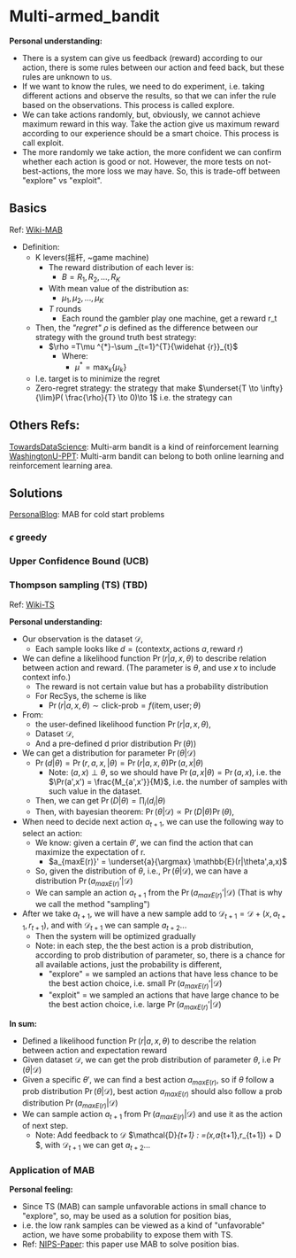 # Multi-armed_bandit

**Personal understanding:** 

- There is a system can give us feedback (reward) according to our action, there is some rules between our action and feed back, but these rules are unknown to us. 
- If we want to know the rules, we need to do experiment, i.e. taking different actions and observe the results, so that we can infer the rule based on the observations. This process is called explore.
- We can take actions randomly, but, obviously, we cannot achieve maximum reward in this way. Take the action give us maximum reward according to our experience should be a smart choice. This process is call exploit.
- The more randomly we take action, the more confident we can confirm whether each action is good or not. However, the more tests on not-best-actions, the more loss we may have. So, this is trade-off between "explore" vs "exploit".

## Basics

Ref: [Wiki-MAB](https://en.wikipedia.org/wiki/Multi-armed_bandit)

- Definition:
  - K levers(摇杆, ~game machine)
    - The reward distribution of each lever is:
      - $B={R_1, R_2,…, R_K }$
    - With mean value of the distribution as:
      - $\mu_1, \mu_2, …, \mu_K$
    - $T$ rounds
      - Each round the gambler play one machine, get a reward r_t
  - Then, the *"regret"* $\rho$ is defined as the difference between our strategy with the ground truth best strategy:
    - $\rho =T\mu ^{*}-\sum _{t=1}^{T}{\widehat {r}}_{t}$
      - Where:
        - $\mu ^{*}=\max _{k}\{\mu _{k}\}$
  - I.e. target is to minimize the regret
  - Zero-regret strategy: the strategy that make $\underset{T \to \infty}{\lim}P( \frac{\rho}{T} \to 0)\to 1$
i.e. the strategy can




## Others Refs:

[TowardsDataScience](https://towardsdatascience.com/multi-armed-bandits-and-reinforcement-learning-dc9001dcb8da): Multi-arm bandit is a kind of reinforcement learning
[WashingtonU-PPT](http://grail.cs.washington.edu/projects/olteaching/LCOnlineLearning.pptx): Multi-arm bandit can belong to both online learning and reinforcement learning area.


## Solutions

[PersonalBlog](https://kojinoshiba.com/recsys-cold-start/): MAB for cold start problems

### $\epsilon$ greedy

### Upper Confidence Bound (UCB)

### Thompson sampling (TS) (TBD)

Ref: [Wiki-TS](https://en.wikipedia.org/wiki/Thompson_sampling)

**Personal understanding:**

- Our observation is the dataset $\mathcal{D}$, 
  - Each sample looks like $d= (\text{context} x, \text{actions } a, \text{reward } r)$
- We can define a likelihood function $\Pr(r|a,x,\theta)$ to describe relation between action and reward. (The parameter is $\theta$, and use $x$ to include context info.)
  - The reward is not certain value but has a probability distribution
  - For RecSys, the scheme is like
    - $\Pr(r|a,x,\theta) \sim \text{click-prob}=f(\text{item}, \text{user};\theta)$ 
- From:
  - the user-defined likelihood function $\Pr(r|a,x,\theta)$, 
  - Dataset $\mathcal{D}$, 
  - And a pre-defined d prior distribution $\Pr(\theta)$)
- We can get a distribution for parameter $\Pr(\theta|\mathcal{D})$
  - $\Pr(d|\theta) = \Pr(r,a,x,|\theta) = \Pr(r|a,x,\theta)\Pr(a,x|\theta)$
    - Note: $(a,x)\perp \theta$, so we should have $\Pr(a,x|\theta) = \Pr(a,x)$, i.e. the $\Pr(a',x') = \frac{M_{a',x'}}{M}$, i.e. the number of samples with such value in the dataset.
  - Then, we can get $\Pr(D|\theta) = \prod_i (d_i|\theta)$
  - Then, with bayesian theorem: $\Pr(\theta|\mathcal{D}) \propto \Pr(D|\theta) \Pr(\theta)$,
- When need to decide next action $a_{t+1}$, we can use the following way to select an action:
  - We know: given a certain $\theta'$, we can find the action that can maximize the expectation of r. 
    - $a_{maxE(r)}' = \underset{a}{\argmax} \mathbb{E}(r|\theta',a,x)$
  - So, given the distribution of $\theta$, i.e., $\Pr(\theta|\mathcal{D})$, we can have a distribution $\Pr(a_{maxE(r)}'|\mathcal{D})$
  - We can sample an action $a_{t+1}$ from the $\Pr(a_{maxE(r)}'|\mathcal{D})$ (That is why we call the method "sampling")
- After we take $a_{t+1}$, we will have a new sample add to $\mathcal{D}_{t+1} = \mathcal{D} + (x,a_{t+1},r_{t+1})$, and with $\mathcal{D}_{t+1}$ we can sample $a_{t+2}$...
  - Then the system will be optimized gradually
  - Note: in each step, the the best action is a prob distribution, according to prob distribution of parameter, so, there is a chance for all available actions, just the probability is different,
    - "explore" = we sampled an actions that have less chance to be the best action choice, i.e. small $\Pr(a_{maxE(r)}'|\mathcal{D})$
    - "exploit" = we sampled an actions that have large chance to be the best action choice, i.e. large $\Pr(a_{maxE(r)}'|\mathcal{D})$

**In sum:**


- Defined a likelihood function $\Pr(r|a,x,\theta)$ to describe the relation between action and expectation reward
- Given dataset $\mathcal{D}$, we can get the prob distribution of parameter $\theta$, i.e $\Pr(\theta|\mathcal{D})$
- Given a specific $\theta'$, we can find a best action $a_{maxE(r)}$, so if $\theta$ follow a prob distribution $\Pr(\theta|\mathcal{D})$, best action $a_{maxE(r)}$ should also follow a prob distribution $\Pr(a_{maxE(r)}|\mathcal{D})$
- We can sample action $a_{t+1}$ from $\Pr(a_{maxE(r)}|\mathcal{D})$ and use it as the action of next step. 
  - Note: Add feedback to $\mathcal{D}$ $\mathcal{D}_{t+1} : =(x,a_{t+1},r_{t+1}) + D $, with $\mathcal{D}_{t+1}$ we can get $a_{t+2}$...

### Application of MAB

**Personal feeling:** 

- Since TS (MAB) can sample unfavorable actions in small chance to "explore", so, may be used as a solution for position bias, 
- i.e. the low rank samples can be viewed as a kind of "unfavorable" action, we have some probability to expose them with TS.
- Ref: [NIPS-Paper](https://proceedings.neurips.cc/paper/2017/hash/c57168a952f5d46724cf35dfc3d48a7f-Abstract.html): this paper use MAB to solve position bias.
